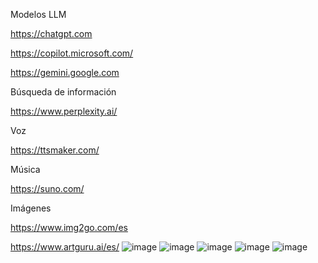Modelos LLM

https://chatgpt.com

https://copilot.microsoft.com/

https://gemini.google.com

Búsqueda de información

https://www.perplexity.ai/

Voz

https://ttsmaker.com/

Música

https://suno.com/

Imágenes

https://www.img2go.com/es

https://www.artguru.ai/es/
![image](https://github.com/user-attachments/assets/5b75c6c7-288c-45c8-82d9-0ba37b848fe4)
![image](https://github.com/user-attachments/assets/4b16acfe-398f-42d8-af76-d4f9af048327)
![image](https://github.com/user-attachments/assets/61248f85-67d3-4e36-bc60-ac713032d33a)
![image](https://github.com/user-attachments/assets/5bbb5d7d-c00a-4dce-af7a-9efb7a1109d4)
![image](https://github.com/user-attachments/assets/8e1cfdf4-1148-4904-b113-25668e3075ec)
